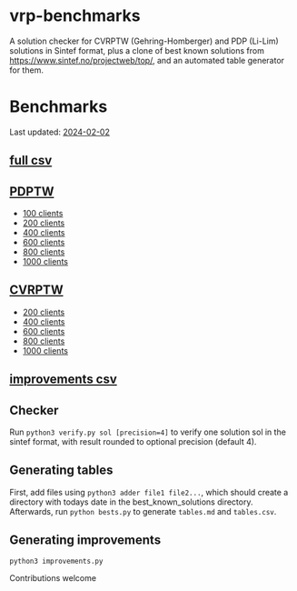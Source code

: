 # vrp-benchmarks
A solution checker for CVRPTW (Gehring-Homberger) and PDP (Li-Lim) solutions in Sintef format, plus a clone of best known solutions from https://www.sintef.no/projectweb/top/, and an automated table generator for them.

# Benchmarks
Last updated: [2024-02-02](https://github.com/rogalski-wmii-uni-lodz-pl/vrp-benchmarks/blob/master/improvements.md#2024-02-02-21-new)

## [full csv](https://github.com/rogalski-wmii-uni-lodz-pl/vrp-benchmarks/blob/master/tables.csv)

## [PDPTW](https://github.com/rogalski-wmii-uni-lodz-pl/vrp-benchmarks/blob/master/tables.md#li-and-lim-pdptw-benchmark)
- [100 clients](https://github.com/rogalski-wmii-uni-lodz-pl/vrp-benchmarks/blob/master/tables.md#100-clients)
- [200 clients](https://github.com/rogalski-wmii-uni-lodz-pl/vrp-benchmarks/blob/master/tables.md#200-clients)
- [400 clients](https://github.com/rogalski-wmii-uni-lodz-pl/vrp-benchmarks/blob/master/tables.md#400-clients)
- [600 clients](https://github.com/rogalski-wmii-uni-lodz-pl/vrp-benchmarks/blob/master/tables.md#600-clients)
- [800 clients](https://github.com/rogalski-wmii-uni-lodz-pl/vrp-benchmarks/blob/master/tables.md#800-clients)
- [1000 clients](https://github.com/rogalski-wmii-uni-lodz-pl/vrp-benchmarks/blob/master/tables.md#1000-clients)

## [CVRPTW](https://github.com/rogalski-wmii-uni-lodz-pl/vrp-benchmarks/blob/master/tables.md#gehring-homberger-cvrptw-benchmark)
- [200 clients](https://github.com/rogalski-wmii-uni-lodz-pl/vrp-benchmarks/blob/master/tables.md#200-clients-1)
- [400 clients](https://github.com/rogalski-wmii-uni-lodz-pl/vrp-benchmarks/blob/master/tables.md#400-clients-1)
- [600 clients](https://github.com/rogalski-wmii-uni-lodz-pl/vrp-benchmarks/blob/master/tables.md#600-clients-1)
- [800 clients](https://github.com/rogalski-wmii-uni-lodz-pl/vrp-benchmarks/blob/master/tables.md#800-clients-1)
- [1000 clients](https://github.com/rogalski-wmii-uni-lodz-pl/vrp-benchmarks/blob/master/tables.md#1000-clients-1)

## [improvements csv](https://github.com/rogalski-wmii-uni-lodz-pl/vrp-benchmarks/blob/master/improvements.csv)

## Checker
Run `python3 verify.py sol [precision=4]` to verify one solution sol in the sintef format, with result rounded to optional precision (default 4).

## Generating tables
First, add files using `python3 adder file1 file2...`, which should create a directory with todays date in the best_known_solutions directory.
Afterwards, run `python bests.py` to generate `tables.md` and `tables.csv`.

## Generating improvements
`python3 improvements.py`


Contributions welcome
